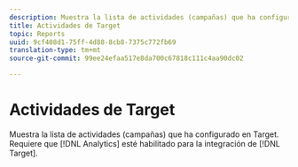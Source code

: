 ```yaml
---
description: Muestra la lista de actividades (campañas) que ha configurado en Target. Requiere que Analytics esté habilitado para la integración de Target.
title: Actividades de Target
topic: Reports
uuid: 9cf408d1-75ff-4d88-8cb8-7375c772fb69
translation-type: tm+mt
source-git-commit: 99ee24efaa517e8da700c67818c111c4aa90dc02

---
```



# Actividades de Target

Muestra la lista de actividades (campañas) que ha configurado en Target. Requiere que [!DNL Analytics] esté habilitado para la integración de [!DNL Target].

